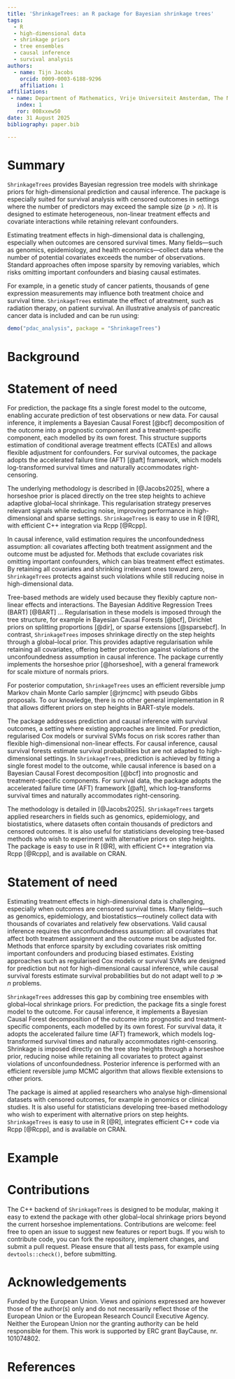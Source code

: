 ```yaml
---
title: 'ShrinkageTrees: an R package for Bayesian shrinkage trees'
tags:
  - R
  - high-dimensional data
  - shrinkage priors
  - tree ensembles
  - causal inference
  - survival analysis
authors:
  - name: Tijn Jacobs
    orcid: 0009-0003-6188-9296
    affiliation: 1
affiliations:
 - name: Department of Mathematics, Vrije Universiteit Amsterdam, The Netherlands
   index: 1
   ror: 008xxew50
date: 31 August 2025
bibliography: paper.bib

---
```


# Summary

`ShrinkageTrees` provides Bayesian regression tree models with shrinkage priors
for high-dimensional prediction and causal inference. The package is especially
suited for survival analysis with censored outcomes in settings where the number
of predictors may exceed the sample size ($p>n$). It is designed to estimate
heterogeneous, non-linear treatment effects and covariate interactions while
retaining relevant confounders.

Estimating treatment effects in high-dimensional data is challenging, especially
when outcomes are censored survival times. Many fields—such as genomics,
epidemiology, and health economics—collect data where the number of potential
covariates exceeds the number of observations. Standard approaches often impose
sparsity by removing variables, which risks omitting important confounders and
biasing causal estimates.

For example, in a genetic study of cancer patients, thousands of gene expression
measurements may influence both treatment choice and survival time. `ShrinkageTrees`
estimate the effect of atreatment, such as radiation therapy, on patient 
survival. An illustrative analysis of pancreatic cancer data is included and can be run using:
```r
demo("pdac_analysis", package = "ShrinkageTrees")
```

# Background


# Statement of need

For prediction, the package fits a single forest model to the outcome, enabling
accurate prediction of test observations or new data. For causal inference, it
implements a Bayesian Causal Forest [@bcf] decomposition of the outcome into a
prognostic component and a treatment-specific component, each modelled by its
own forest. This structure supports estimation of conditional average treatment
effects (CATEs) and allows flexible adjustment for confounders. For survival
outcomes, the package adopts the accelerated failure time (AFT) [@aft] framework, 
which models log-transformed survival times and naturally accommodates 
right-censoring.

The underlying methodology is described in [@Jacobs2025], where a horseshoe
prior is placed directly on the tree step heights to achieve adaptive
global–local shrinkage. This regularisation strategy preserves relevant signals
while reducing noise, improving performance in high-dimensional and sparse
settings. `ShrinkageTrees` is easy to use in R [@R], with efficient C++ 
integration via Rcpp [@Rcpp]. 

In causal inference, valid estimation requires the unconfoundedness assumption:
all covariates affecting both treatment assignment and the outcome must be
adjusted for. Methods that exclude covariates risk omitting important
confounders, which can bias treatment effect estimates. By retaining all
covariates and shrinking irrelevant ones toward zero, `ShrinkageTrees` protects
against such violations while still reducing noise in high-dimensional data.

Tree-based methods are widely used because they flexibly capture non-linear 
effects and interactions. The Bayesian Additive Regression Trees (BART) [@BART] ...
Regularisation in these models is imposed through the tree structure, for example in Bayesian Causal Forests [@bcf], Dirichlet priors on splitting proportions [@dir], or sparse extensions [@sparsebcf]. In contrast,
`ShrinkageTrees` imposes shrinkage directly on the step heights through a
global–local prior. This provides adaptive regularisation while retaining all
covariates, offering better protection against violations of the unconfoundedness
assumption in causal inference. The package currently implements the horseshoe
prior [@horseshoe], with a general framework for scale mixture of normals priors.

For posterior computation, `ShrinkageTrees` uses an efficient reversible jump
Markov chain Monte Carlo sampler [@rjmcmc] with pseudo Gibbs proposals. To our
knowledge, there is no other general implementation in R that allows different
priors on step heights in BART-style models.

The package addresses prediction and causal inference with survival outcomes,
a setting where existing approaches are limited. For prediction, regularised Cox
models or survival SVMs focus on risk scores rather than flexible high-dimensional
non-linear effects. For causal inference, causal survival forests estimate
survival probabilities but are not adapted to high-dimensional settings. In
`ShrinkageTrees`, prediction is achieved by fitting a single forest model to the
outcome, while causal inference is based on a Bayesian Causal Forest decomposition
[@bcf] into prognostic and treatment-specific components. For survival data, the
package adopts the accelerated failure time (AFT) framework [@aft], which
log-transforms survival times and naturally accommodates right-censoring.

The methodology is detailed in [@Jacobs2025]. `ShrinkageTrees` targets applied
researchers in fields such as genomics, epidemiology, and biostatistics, where
datasets often contain thousands of predictors and censored outcomes. It is also
useful for statisticians developing tree-based methods who wish to experiment
with alternative priors on step heights. The package is easy to use in R [@R], 
with efficient C++ integration via Rcpp [@Rcpp], and is available on CRAN.

# Statement of need

Estimating treatment effects in high-dimensional data is challenging, especially
when outcomes are censored survival times. Many fields—such as genomics,
epidemiology, and biostatistics—routinely collect data with thousands of
covariates and relatively few observations. Valid causal inference requires the
unconfoundedness assumption: all covariates that affect both treatment assignment
and the outcome must be adjusted for. Methods that enforce sparsity by excluding
covariates risk omitting important confounders and producing biased estimates.
Existing approaches such as regularised Cox models or survival SVMs are designed
for prediction but not for high-dimensional causal inference, while causal
survival forests estimate survival probabilities but do not adapt well to
$p \gg n$ problems.

`ShrinkageTrees` addresses this gap by combining tree ensembles with global–local
shrinkage priors. For prediction, the package fits a single forest model to the
outcome. For causal inference, it implements a Bayesian Causal Forest
decomposition of the outcome into prognostic and treatment-specific components,
each modelled by its own forest. For survival data, it adopts the accelerated
failure time (AFT) framework, which models log-transformed survival times and
naturally accommodates right-censoring. Shrinkage is imposed directly on the
tree step heights through a horseshoe prior, reducing noise while retaining all
covariates to protect against violations of unconfoundedness. Posterior
inference is performed with an efficient reversible jump MCMC algorithm that
allows flexible extensions to other priors.

The package is aimed at applied researchers who analyse high-dimensional
datasets with censored outcomes, for example in genomics or clinical studies. It
is also useful for statisticians developing tree-based methodology who wish to
experiment with alternative priors on step heights. `ShrinkageTrees` is easy to
use in R [@R], integrates efficient C++ code via Rcpp [@Rcpp], and is available
on CRAN.

# Example

# Contributions

The C++ backend of `ShrinkageTrees` is designed to be modular, making it easy to
extend the package with other global–local shrinkage priors beyond the current
horseshoe implementations. Contributions are welcome: feel free to open an issue
to suggest new features or report bugs. If you wish to contribute code, you can
fork the repository, implement changes, and submit a pull request. Please ensure
that all tests pass, for example using `devtools::check()`, before submitting.

# Acknowledgements

Funded by the European Union. Views and opinions expressed are however those of 
the author(s) only and do not necessarily reflect those of the European Union or
the European Research Council Executive Agency. Neither the European Union nor
the granting authority can be held responsible for them. This work is supported 
by ERC grant BayCause, nr. 101074802.

# References